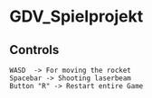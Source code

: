 # GDV_Spielprojekt

## Controls

```
WASD  -> For moving the rocket
Spacebar -> Shooting laserbeam
Button "R" -> Restart entire Game
```
